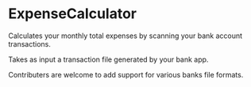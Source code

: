 # ExpenseCalculator
Calculates your monthly total expenses by scanning your bank account transactions. 

Takes as input a transaction file generated by your bank app.

Contributers are welcome to add support for various banks file formats. 
